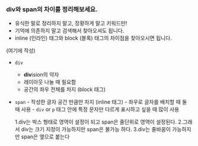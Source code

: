 ### div와 span의 차이를 정리해보세요.

- 유식한 말로 정리하지 말고, 장황하게 말고 키워드만!
- 기억에 의존하지 말고 검색해서 찾아오셔도 됩니다.
- inline (인라인) 태그와 block (블록) 태그의 차이점을 찾아오시면 됩니다.

(여기에 작성)

- `div`
  - **div**ision의 약자
  - 레이아웃 나눌 때 필요함
  - 공간의 좌우 전체를 차지 (block 태그)
- `span` - 작성한 글자 공간 만큼만 차지 (inline 태그) - 좌우로 글자를 배치할 때 둘 때 사용 - `div` or `p` 태그 안에 특정 문자만 다르게 표시하고 싶을 때 많이 사용

  1.div는 박스 형태로 영역이 설정이 되고 span은 줄단위로 영역이 설정된다. 2.그래서 div는 크기 지정이 가능하지만 span은 불가능 하다.
  3.div는 줄바꿈이 가능하지만 span은 옆으로 붙는다
